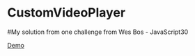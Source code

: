 # CustomVideoPlayer

#My solution from one challenge from Wes Bos - JavaScript30

[Demo](https://rs-coding.github.io/CustomVideoPlayer/)
